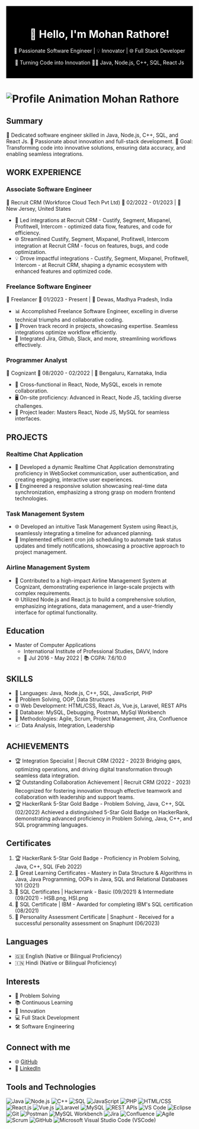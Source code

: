 
<div align="center" style="background-color: #000; color: #fff; padding: 20px;">
  <h1>👋 Hello, I'm Mohan Rathore!</h1>
  <p>🚀 Passionate Software Engineer | 💡 Innovator | 🌐 Full Stack Developer</p>
  <p>🎯 Turning Code into Innovation 👨‍💻 Java, Node.js, C++, SQL, React Js</p>
</div>

# ![Profile Animation Mohan Rathore](https://raw.githubusercontent.com/smartmohan20/smartmohan20/23672e17a5a75ec032e16217df0ff81a988a3591/profile_animation_mohan_rathore.svg)
 
## Summary
👾 Dedicated software engineer skilled in Java, Node.js, C++, SQL, and React Js. 🚀 Passionate about innovation and full-stack development. 🌟 Goal: Transforming code into innovative solutions, ensuring data accuracy, and enabling seamless integrations.

## WORK EXPERIENCE
### Associate Software Engineer
🔷 Recruit CRM (Workforce Cloud Tech Pvt Ltd)
📅 02/2022 - 01/2023 | 📍 New Jersey, United States
- 🚀 Led integrations at Recruit CRM - Custify, Segment, Mixpanel, Profitwell, Intercom - optimized data flow, features, and code for efficiency.
- 🌐 Streamlined Custify, Segment, Mixpanel, Profitwell, Intercom integration at Recruit CRM - focus on features, bugs, and code optimization.
- 💡 Drove impactful integrations - Custify, Segment, Mixpanel, Profitwell, Intercom - at Recruit CRM, shaping a dynamic ecosystem with enhanced features and optimized code.

### Freelance Software Engineer
🔷 Freelancer
📅 01/2023 - Present | 📍 Dewas, Madhya Pradesh, India
- 📊 Accomplished Freelance Software Engineer, excelling in diverse technical triumphs and collaborative coding.
- 🚀 Proven track record in projects, showcasing expertise. Seamless integrations optimize workflow efficiently.
- 🔗 Integrated Jira, Github, Slack, and more, streamlining workflows effectively.

### Programmer Analyst
🔷 Cognizant
📅 08/2020 - 02/2022 | 📍 Bengaluru, Karnataka, India
- 👥 Cross-functional in React, Node, MySQL, excels in remote collaboration.
- 🖥️ On-site proficiency: Advanced in React, Node JS, tackling diverse challenges.
- 🧰 Project leader: Masters React, Node JS, MySQL for seamless interfaces.

## PROJECTS
### Realtime Chat Application
- 🚀 Developed a dynamic Realtime Chat Application demonstrating proficiency in WebSocket communication, user authentication, and creating engaging, interactive user experiences.
- 🔄 Engineered a responsive solution showcasing real-time data synchronization, emphasizing a strong grasp on modern frontend technologies.

### Task Management System
- 🌐 Developed an intuitive Task Management System using React.js, seamlessly integrating a timeline for advanced planning.
- 🧰 Implemented efficient cron job scheduling to automate task status updates and timely notifications, showcasing a proactive approach to project management.

### Airline Management System
- 💼 Contributed to a high-impact Airline Management System at Cognizant, demonstrating experience in large-scale projects with complex requirements.
- 🌐 Utilized Node.js and React.js to build a comprehensive solution, emphasizing integrations, data management, and a user-friendly interface for optimal functionality.

## Education
- Master of Computer Applications
  - International Institute of Professional Studies, DAVV, Indore
  - 📅 Jul 2016 - May 2022 | 📚 CGPA: 7.6/10.0

## SKILLS
- 🧰 Languages: Java, Node.js, C++, SQL, JavaScript, PHP
- 🧩 Problem Solving, OOP, Data Structures
- 🌐 Web Development: HTML/CSS, React Js, Vue.js, Laravel, REST APIs
- 💾 Database: MySQL, Debugging, Postman, MySql Workbench
- 🚀 Methodologies: Agile, Scrum, Project Management, Jira,  Confluence
- 📈 Data Analysis, Integration, Leadership

## ACHIEVEMENTS
- 🏆 Integration Specialist | Recruit CRM (2022 - 2023)
  Bridging gaps, optimizing operations, and driving digital transformation through seamless data integration.
- 🏆 Outstanding Collaboration Achievement | Recruit CRM (2022 - 2023)
  Recognized for fostering innovation through effective teamwork and collaboration with leadership and support teams.
- 🏆 HackerRank 5-Star Gold Badge - Problem Solving, Java, C++, SQL (02/2022)
  Achieved a distinguished 5-Star Gold Badge on HackerRank, demonstrating advanced proficiency in Problem Solving, Java, C++, and SQL programming languages.

## Certificates
1. 🏆 HackerRank 5-Star Gold Badge - Proficiency in Problem Solving, Java, C++, SQL (Feb 2022)
2. 📜 Great Learning Certificates - Mastery in Data Structure & Algorithms in Java, Java Programming, OOPs in Java, SQL and Relational Databases 101 (2021)
3. 📜 SQL Certificates | Hackerrank - Basic (09/2021) & Intermediate (09/2021) - HSB.png, HSI.png
4. 📜 SQL Certificate | IBM - Awarded for completing IBM's SQL certification (08/2021)
5. 📜 Personality Assessment Certificate | Snaphunt - Received for a successful personality assessment on Snaphunt (06/2023)

## Languages
- 🇬🇧 English (Native or Bilingual Proficiency)
- 🇮🇳 Hindi (Native or Bilingual Proficiency)

## Interests
- 🧩 Problem Solving
- 📚 Continuous Learning
- 🚀 Innovation
- 💻 Full Stack Development
- 🛠️ Software Engineering

## Connect with me
- 🌐 [GitHub](https://github.com/smartmohan20/)
- 👔 [LinkedIn](https://www.linkedin.com/in/smartmohan20/)

## Tools and Technologies
![Java](https://img.shields.io/badge/Java-007396?style=flat-square&logo=java&logoColor=white) ![Node.js](https://img.shields.io/badge/Node.js-339933?style=flat-square&logo=node.js&logoColor=white) ![C++](https://img.shields.io/badge/C++-00599C?style=flat-square&logo=c%2B%2B&logoColor=white) ![SQL](https://img.shields.io/badge/SQL-4479A1?style=flat-square&logo=sql&logoColor=white) ![JavaScript](https://img.shields.io/badge/JavaScript-F7DF1E?style=flat-square&logo=javascript&logoColor=black) ![PHP](https://img.shields.io/badge/PHP-777BB4?style=flat-square&logo=php&logoColor=white) ![HTML/CSS](https://img.shields.io/badge/HTML%2FCSS-E34F26?style=flat-square&logo=html5&logoColor=white) ![React.js](https://img.shields.io/badge/React.js-61DAFB?style=flat-square&logo=react&logoColor=white) ![Vue.js](https://img.shields.io/badge/Vue.js-4FC08D?style=flat-square&logo=vue.js&logoColor=white) ![Laravel](https://img.shields.io/badge/Laravel-FF2D20?style=flat-square&logo=laravel&logoColor=white) ![MySQL](https://img.shields.io/badge/MySQL-4479A1?style=flat-square&logo=mysql&logoColor=white) ![REST APIs](https://img.shields.io/badge/REST%20APIs-009688?style=flat-square&logo=rest&logoColor=white) ![VS Code](https://img.shields.io/badge/VS%20Code-007ACC?style=flat-square&logo=visual-studio-code&logoColor=white) ![Eclipse](https://img.shields.io/badge/Eclipse-2C2255?style=flat-square&logo=eclipse&logoColor=white) ![Git](https://img.shields.io/badge/Git-F05032?style=flat-square&logo=git&logoColor=white) ![Postman](https://img.shields.io/badge/Postman-FF6C37?style=flat-square&logo=postman&logoColor=white) ![MySQL Workbench](https://img.shields.io/badge/MySQL%20Workbench-4479A1?style=flat-square&logo=mysql&logoColor=white) ![Jira](https://img.shields.io/badge/Jira-0052CC?style=flat-square&logo=jira&logoColor=white) ![Confluence](https://img.shields.io/badge/Confluence-172B4D?style=flat-square&logo=confluence&logoColor=white) ![Agile](https://img.shields.io/badge/Agile-009688?style=flat-square&logo=agile&logoColor=white) ![Scrum](https://img.shields.io/badge/Scrum-764ABC?style=flat-square&logo=scrum&logoColor=white) ![GitHub](https://img.shields.io/badge/GitHub-181717?style=flat-square&logo=github&logoColor=white) ![Microsoft Visual Studio Code (VSCode)](https://img.shields.io/badge/Microsoft%20Visual%20Studio%20Code-007ACC?style=flat-square&logo=visual-studio-code&logoColor=white)

</div>
